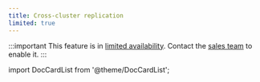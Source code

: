 ```yaml
---
title: Cross-cluster replication
limited: true
---
```


:::important
This feature is in [limited availability](/docs/platform/concepts/beta_services).
Contact the [sales team](http://aiven.io/contact) to enable it.
:::

import DocCardList from '@theme/DocCardList';

<DocCardList />
